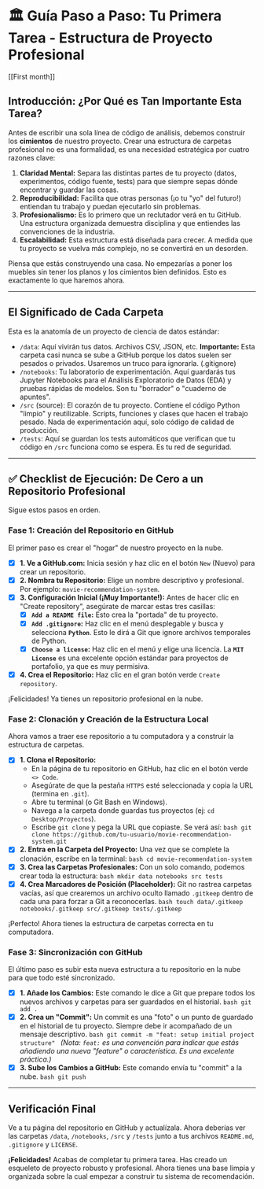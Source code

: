 # 🏛️ Guía Paso a Paso: Tu Primera Tarea - Estructura de Proyecto Profesional
[[First month]]

## Introducción: ¿Por Qué es Tan Importante Esta Tarea?

Antes de escribir una sola línea de código de análisis, debemos construir los **cimientos** de nuestro proyecto. Crear una estructura de carpetas profesional no es una formalidad, es una necesidad estratégica por cuatro razones clave:

1.  **Claridad Mental:** Separa las distintas partes de tu proyecto (datos, experimentos, código fuente, tests) para que siempre sepas dónde encontrar y guardar las cosas.
2.  **Reproducibilidad:** Facilita que otras personas (¡o tu "yo" del futuro!) entiendan tu trabajo y puedan ejecutarlo sin problemas.
3.  **Profesionalismo:** Es lo primero que un reclutador verá en tu GitHub. Una estructura organizada demuestra disciplina y que entiendes las convenciones de la industria.
4.  **Escalabilidad:** Esta estructura está diseñada para crecer. A medida que tu proyecto se vuelva más complejo, no se convertirá en un desorden.

Piensa que estás construyendo una casa. No empezarías a poner los muebles sin tener los planos y los cimientos bien definidos. Esto es exactamente lo que haremos ahora.

---

## El Significado de Cada Carpeta

Esta es la anatomía de un proyecto de ciencia de datos estándar:

*   `/data`: Aquí vivirán tus datos. Archivos CSV, JSON, etc. **Importante:** Esta carpeta casi nunca se sube a GitHub porque los datos suelen ser pesados o privados. Usaremos un truco para ignorarla. (.gitignore)
*   `/notebooks`: Tu laboratorio de experimentación. Aquí guardarás tus Jupyter Notebooks para el Análisis Exploratorio de Datos (EDA) y pruebas rápidas de modelos. Son tu "borrador" o "cuaderno de apuntes".
*   `/src` (source): El corazón de tu proyecto. Contiene el código Python "limpio" y reutilizable. Scripts, funciones y clases que hacen el trabajo pesado. Nada de experimentación aquí, solo código de calidad de producción.
*   `/tests`: Aquí se guardan los tests automáticos que verifican que tu código en `/src` funciona como se espera. Es tu red de seguridad.

---

## ✅ Checklist de Ejecución: De Cero a un Repositorio Profesional

Sigue estos pasos en orden.

### **Fase 1: Creación del Repositorio en GitHub**

El primer paso es crear el "hogar" de nuestro proyecto en la nube.

*   [x] **1. Ve a GitHub.com:** Inicia sesión y haz clic en el botón `New` (Nuevo) para crear un repositorio.
*   [x] **2. Nombra tu Repositorio:** Elige un nombre descriptivo y profesional. Por ejemplo: `movie-recommendation-system`.
*   [x] **3. Configuración Inicial (¡Muy Importante!):** Antes de hacer clic en "Create repository", asegúrate de marcar estas tres casillas:
    *   [x] **`Add a README file`:** Esto crea la "portada" de tu proyecto.
    *   [x] **`Add .gitignore`:** Haz clic en el menú desplegable y busca y selecciona **`Python`**. Esto le dirá a Git que ignore archivos temporales de Python.
    *   [x] **`Choose a license`:** Haz clic en el menú y elige una licencia. La **`MIT License`** es una excelente opción estándar para proyectos de portafolio, ya que es muy permisiva.
*   [x] **4. Crea el Repositorio:** Haz clic en el gran botón verde `Create repository`.

¡Felicidades! Ya tienes un repositorio profesional en la nube.

### **Fase 2: Clonación y Creación de la Estructura Local**

Ahora vamos a traer ese repositorio a tu computadora y a construir la estructura de carpetas.

*   [x] **1. Clona el Repositorio:**
    *   En la página de tu repositorio en GitHub, haz clic en el botón verde `<> Code`.
    *   Asegúrate de que la pestaña `HTTPS` esté seleccionada y copia la URL (termina en `.git`).
    *   Abre tu terminal (o Git Bash en Windows).
    *   Navega a la carpeta donde guardas tus proyectos (ej: `cd Desktop/Proyectos`).
    *   Escribe `git clone` y pega la URL que copiaste. Se verá así:
      ```bash
      git clone https://github.com/tu-usuario/movie-recommendation-system.git
      ```
*   [x] **2. Entra en la Carpeta del Proyecto:** Una vez que se complete la clonación, escribe en la terminal:
      ```bash
      cd movie-recommendation-system
      ```
*   [x] **3. Crea las Carpetas Profesionales:** Con un solo comando, podemos crear toda la estructura:
      ```bash
      mkdir data notebooks src tests
      ```
*   [x] **4. Crea Marcadores de Posición (Placeholder):** Git no rastrea carpetas vacías, así que crearemos un archivo oculto llamado `.gitkeep` dentro de cada una para forzar a Git a reconocerlas.
      ```bash
      touch data/.gitkeep notebooks/.gitkeep src/.gitkeep tests/.gitkeep
      ```

¡Perfecto! Ahora tienes la estructura de carpetas correcta en tu computadora.

### **Fase 3: Sincronización con GitHub**

El último paso es subir esta nueva estructura a tu repositorio en la nube para que todo esté sincronizado.

*   [x] **1. Añade los Cambios:** Este comando le dice a Git que prepare todos los nuevos archivos y carpetas para ser guardados en el historial.
      ```bash
      git add .
      ```
*   [x] **2. Crea un "Commit":** Un commit es una "foto" o un punto de guardado en el historial de tu proyecto. Siempre debe ir acompañado de un mensaje descriptivo.
      ```bash
      git commit -m "feat: setup initial project structure"
      ```
      *(Nota: `feat:` es una convención para indicar que estás añadiendo una nueva "feature" o característica. Es una excelente práctica.)*
*   [x] **3. Sube los Cambios a GitHub:** Este comando envía tu "commit" a la nube.
      ```bash
      git push
      ```

---

## Verificación Final

Ve a tu página del repositorio en GitHub y actualízala. Ahora deberías ver las carpetas `/data`, `/notebooks`, `/src` y `/tests` junto a tus archivos `README.md`, `.gitignore` y `LICENSE`.

**¡Felicidades!** Acabas de completar tu primera tarea. Has creado un esqueleto de proyecto robusto y profesional. Ahora tienes una base limpia y organizada sobre la cual empezar a construir tu sistema de recomendación.
